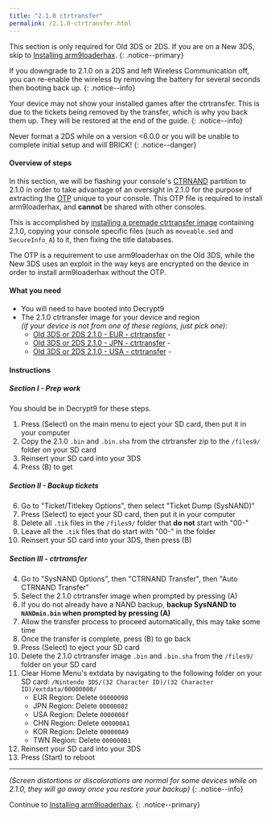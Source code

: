 ```yaml
---
title: "2.1.0 ctrtransfer"
permalink: /2.1.0-ctrtransfer.html
---
```


This section is only required for Old 3DS or 2DS. If you are on a New 3DS, skip to [Installing arm9loaderhax](installing-arm9loaderhax).
{: .notice--primary}

If you downgrade to 2.1.0 on a 2DS and left Wireless Communication off, you can re-enable the wireless by removing the battery for several seconds then booting back up.
{: .notice--info}

Your device may not show your installed games after the ctrtransfer. This is due to the tickets being removed by the transfer, which is why you back them up. They will be restored at the end of the guide.
{: .notice--info}

Never format a 2DS while on a version <6.0.0 or you will be unable to complete initial setup and will BRICK!
{: .notice--danger}

#### Overview of steps

In this section, we will be flashing your console's [CTRNAND](https://www.3dbrew.org/wiki/Flash_Filesystem#CTR_partition) partition to 2.1.0 in order to take advantage of an oversight in 2.1.0 for the purpose of extracting the [OTP](otp-info) unique to your console. This OTP file is required to install arm9loaderhax, and **cannot** be shared with other consoles.

This is accomplished by [installing a premade ctrtransfer image](https://www.reddit.com/r/3dshacks/comments/4zhe4a/) containing 2.1.0, copying your console specific files (such as `moveable.sed` and `SecureInfo_A`) to it, then fixing the title databases.

The OTP is a requirement to use arm9loaderhax on the Old 3DS, while the New 3DS uses an exploit in the way keys are encrypted on the device in order to install arm9loaderhax without the OTP.

#### What you need

* You will need to have booted into Decrypt9
* The 2.1.0 ctrtransfer image for your device and region     
*(if your device is not from one of these regions, just pick one)*:
  +    [Old 3DS or 2DS 2.1.0 - EUR - ctrtransfer](torrents/2.1.0-4E_ctrtransfer_o3ds.torrent) - <code class="highlighterrouge"><a href="magnet:?xt=urn:btih:89acc9c1b488b8b38251de0ddf07975d6bd354a1"><i class="fa fa-magnet" aria-hidden="true"></i></a></code>     
  +    [Old 3DS or 2DS 2.1.0 - JPN - ctrtransfer](torrents/2.1.0-4J_ctrtransfer_o3ds.torrent) - <code class="highlighterrouge"><a href="magnet:?xt=urn:btih:3dbb9c9c85a33c6242f424dcbaebcacdd8a5912b"><i class="fa fa-magnet" aria-hidden="true"></i></a></code>     
  +    [Old 3DS or 2DS 2.1.0 - USA - ctrtransfer](torrents/2.1.0-4U_ctrtransfer_o3ds.torrent) - <code class="highlighterrouge"><a href="magnet:?xt=urn:btih:1609ce9ee7b0ed9b6dea0b3e7cca4fc52dad6ff4"><i class="fa fa-magnet" aria-hidden="true"></i></a></code>

#### Instructions

##### Section I - Prep work

You should be in Decrypt9 for these steps.

1. Press (Select) on the main menu to eject your SD card, then put it in your computer
2. Copy the 2.1.0 `.bin` and `.bin.sha` from the ctrtransfer zip to the `/files9/` folder on your SD card
3. Reinsert your SD card into your 3DS
4. Press (B) to get

##### Section II - Backup tickets

6. Go to "Ticket/Titlekey Options", then select "Ticket Dump (SysNAND)"
7. Press (Select) to eject your SD card, then put it in your computer
8. Delete all `.tik` files in the `/files9/` folder that **do not** start with "00-"
9. Leave all the `.tik` files that do start with "00-" in the folder
10. Reinsert your SD card into your 3DS, then press (B)

##### Section III - ctrtransfer

4. Go to "SysNAND Options", then "CTRNAND Transfer", then "Auto CTRNAND Transfer"
5. Select the 2.1.0 ctrtransfer image when prompted by pressing (A)
6. If you do not already have a NAND backup, **backup SysNAND to `NANDmin.bin` when prompted by pressing (A)**
7. Allow the transfer process to proceed automatically, this may take some time
8. Once the transfer is complete, press (B) to go back
9. Press (Select) to eject your SD card
9. Delete the 2.1.0 ctrtransfer image `.bin` and `.bin.sha` from the `/files9/` folder on your SD card
19. Clear Home Menu's extdata by navigating to the following folder on your SD card: `/Nintendo 3DS/(32 Character ID)/(32 Character ID)/extdata/00000000/`
    + EUR Region: Delete `00000098`
    + JPN Region: Delete `00000082`
    + USA Region: Delete `0000008f`
    + CHN Region: Delete `000000A1`
    + KOR Region: Delete `000000A9`
    + TWN Region: Delete `000000B1`
12. Reinsert your SD card into your 3DS
11. Press (Start) to reboot

___

*(Screen distortions or discolorations are normal for some devices while on 2.1.0, they will go away once you restore your backup)*
{: .notice--info}

Continue to [Installing arm9loaderhax](installing-arm9loaderhax).
{: .notice--primary}
